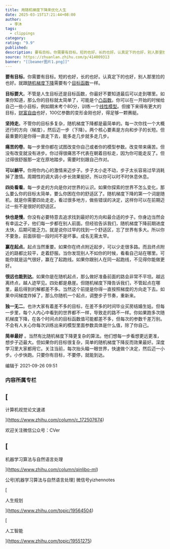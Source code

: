 ```yaml
---
title: 用随机梯度下降来优化人生
date: 2025-03-15T17:21:44+08:00
author:
  - 李沐
tags:
  - clippings
category: 
rating: "9.9"
published: 
description: 要有目标。你需要有目标。短的也好，长的也好。认真定下的也好，别人那里捡的也好。就跟随机梯度下降需要有个目标函数一样。 目标要大。不管是人生目标还是目标函数，你最好不要知道最后可以走到哪里。如果你知道…
source: https://zhuanlan.zhihu.com/p/414009313
banner: "[[beamer图片1.png]]"
---
```

**要有目标**。你需要有目标。短的也好，长的也好。认真定下的也好，别人那里捡的也好。就跟[随机梯度下降](https://zhida.zhihu.com/search?content_id=180132407&content_type=Article&match_order=1&q=%E9%9A%8F%E6%9C%BA%E6%A2%AF%E5%BA%A6%E4%B8%8B%E9%99%8D&zhida_source=entity)需要有个[目标函数](https://zhida.zhihu.com/search?content_id=180132407&content_type=Article&match_order=1&q=%E7%9B%AE%E6%A0%87%E5%87%BD%E6%95%B0&zhida_source=entity)一样。

**目标要大**。不管是人生目标还是目标函数，你最好不要知道最后可以走到哪里。如果你知道，那么你的目标就太简单了，可能是个[凸函数](https://zhida.zhihu.com/search?content_id=180132407&content_type=Article&match_order=1&q=%E5%87%B8%E5%87%BD%E6%95%B0&zhida_source=entity)。你可以在一开始的时候给自己一些小目标，例如期末考个80分，训练一个[线性模型](https://zhida.zhihu.com/search?content_id=180132407&content_type=Article&match_order=1&q=%E7%BA%BF%E6%80%A7%E6%A8%A1%E5%9E%8B&zhida_source=entity)。但接下来得有更大的目标，[财富自由](https://zhida.zhihu.com/search?content_id=180132407&content_type=Article&match_order=1&q=%E8%B4%A2%E5%AF%8C%E8%87%AA%E7%94%B1&zhida_source=entity)也好，100亿参数的变形金刚也好，得足够一颗赛艇。

**坚持走**。不管你的目标多复杂，随机梯度下降都是最简单的。每一次你找一个大概还行的方向（梯度），然后迈一步（下降）。两个核心要素是方向和步子的长短。但最重要的是你得一直走下去，能多走几步就多走几步。

**痛苦的卷**。每一步里你都在试图改变你自己或者你的模型参数。改变带来痛苦。但没有改变就没有进步。你过得很痛苦不代表在朝着目标走，因为你可能走反了。但过得很舒服那一定在原地踏步。需要时刻跟自己作对。

**可以躺平**。你用你内心的激情来迈步子。步子太小走不动，步子太长容易过早消耗掉了激情。周期性的调大调小步长效果挺好。所以你可以时不时休息休息。

**四处看看**。每一步走的方向是你对世界的认识。如果你探索的世界不怎么变化，那么要么你的目标太简单，要么你困在你的舒适区了。随机梯度下降的第一个词是随机，就是你需要四处走走，看过很多地方，做些错误的决定，这样你可以在前期迈过一些不是很好的舒适区。

**快也是慢**。你没有必要特意去追求找到最好的方向和最合适的步子。你身边当然会有幸运之子，他们每一步都在别人前面。但经验告诉我们，随机梯度下降前期进度太快，后期可能乏力。就是说你过早的找到一个舒适区，忘了世界有多大。所以你不要急，前面徘徊一段时间不是坏事。成名无需太早。

**赢在起点**。起点当然重要。如果你在终点附近起步，可以少走很多路。而且终点附近的路都比较平，走着舒服。当你发现别人不如你的时候，看看自己站在哪里。可能你就是运气很好，赢在了起跑线。如果你跟别人在同一起跑线，不见得你能做更好。

**很远也能到达**。如果你是在随机起点，那么做好准备前面的路会非常不平坦。越远离终点，越人迹罕见。四处都是悬崖。但随机梯度下降告诉我们，不管起点在哪里，最后得到的解都差不多。当然这个前提是你得一直按照梯度的方向走下去。如果中间梯度炸掉了，那么你随机一个起点，调整步子节奏，重新来。

**独一无二**。也许大家有着差不多的目标，在差不多的时间毕业买房结婚生娃。但每一步里，每个人内心中看到的世界都不一样，导致走的路不一样。你如果跑多次随机梯度下降，在各个时间点的目标函数值可能都差不多，但每次的参数千差万别。不会有人关心你每次训练出来的模型里面参数具体是什么值，除了你自己。

**简单最好** 。当然有比随机梯度下降更复杂的算法。他们想每一步看想更远更准，想步子迈最大。但如果你的目标很复杂，简单的随机梯度下降反而效果最好。深度学习里大家都用它。关注当前，每次抬头瞄一眼世界，快速做个决定，然后迈一小步。小步快跑。只要你有目标，不要停，就能到达。

编辑于 2021-09-26 09:51

### 内容所属专栏

## [

计算机视觉论文速递

](https://www.zhihu.com/column/c_172507674)

欢迎关注微信公众号：CVer

## [

机器学习算法与自然语言处理

](https://www.zhihu.com/column/qinlibo-ml)

公号\[机器学习算法与自然语言处理\] 微信号yizhennotes

[

人生规划

](https://www.zhihu.com/topic/19564504)

[

人工智能

](https://www.zhihu.com/topic/19551275)